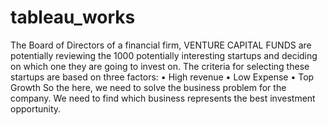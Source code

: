 # tableau_works

The Board of Directors of a financial firm, VENTURE CAPITAL FUNDS are potentially reviewing the 1000 potentially interesting startups and deciding on which one they are going to invest on.
The criteria for selecting these startups are based on three factors:
•	High revenue
•	Low Expense 
•	Top Growth
So the here, we need to solve the business problem for the company. We need to find which business represents the best investment opportunity.
